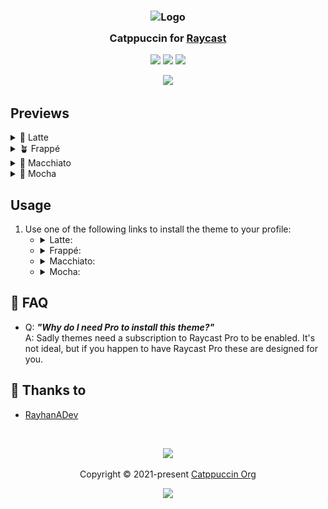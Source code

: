 <h3 align="center">
	<img src="https://raw.githubusercontent.com/catppuccin/catppuccin/main/assets/logos/exports/1544x1544_circle.png" width="100" alt="Logo"/><br/>
	<img src="https://raw.githubusercontent.com/catppuccin/catppuccin/main/assets/misc/transparent.png" height="30" width="0px"/>
	Catppuccin for <a href="https://www.raycast.com/">Raycast</a>
	<img src="https://raw.githubusercontent.com/catppuccin/catppuccin/main/assets/misc/transparent.png" height="30" width="0px"/>
</h3>

<p align="center">
	<a href="https://github.com/catppuccin/template/stargazers"><img src="https://img.shields.io/github/stars/catppuccin/template?colorA=363a4f&colorB=b7bdf8&style=for-the-badge"></a>
	<a href="https://github.com/catppuccin/template/issues"><img src="https://img.shields.io/github/issues/catppuccin/template?colorA=363a4f&colorB=f5a97f&style=for-the-badge"></a>
	<a href="https://github.com/catppuccin/template/contributors"><img src="https://img.shields.io/github/contributors/catppuccin/template?colorA=363a4f&colorB=a6da95&style=for-the-badge"></a>
</p>

<p align="center">
	<img src="/preview.webp"/>
</p>

## Previews

<details>
<summary>🌻 Latte</summary>
<img src="/assets/latte.png"/>
</details>
<details>
<summary>🪴 Frappé</summary>
<img src="/assets/frappe.png"/>
</details>
<details>
<summary>🌺 Macchiato</summary>
<img src="/assets/macchiato.png"/>
</details>
<details>
<summary>🌿 Mocha</summary>
<img src="/assets/mocha.png"/>
</details>

## Usage

1. Use one of the following links to install the theme to your profile:
   - <details><summary>Latte:</summary><a href="https://themes.ray.so?version=1&name=Catppuccin%20Latte&colors=%23EFF1F5FF,%23EFF1F5FF,%234C4F69FF,%239CA0B0FF,%238C8FA1FF,%23D20F39FF,%23FE640BFF,%23DF8E1DFF,%2340A02BFF,%231E66F5FF,%237287FDFF,%238839EFFF&appearance=light">https://themes.ray.so?version=1&name=Catppuccin%20Latte&colors=%23EFF1F5FF,%23EFF1F5FF,%234C4F69FF,%239CA0B0FF,%238C8FA1FF,%23D20F39FF,%23FE640BFF,%23DF8E1DFF,%2340A02BFF,%231E66F5FF,%237287FDFF,%238839EFFF&appearance=light</a></details">
   - <details><summary>Frappé:</summary><a href="https://themes.ray.so?version=1&name=Catppuccin%20Frappe&colors=%23303446FF,%23303446FF,%23C6D0F5FF,%23737994FF,%23838BA7FF,%23E78284FF,%23EF9F76FF,%23E5C890FF,%23A6D189FF,%238CAAEEFF,%23BABBF1FF,%23CA9EE6FF&appearance=dark">https://themes.ray.so?version=1&name=Catppuccin%20Frappe&colors=%23303446FF,%23303446FF,%23C6D0F5FF,%23737994FF,%23838BA7FF,%23E78284FF,%23EF9F76FF,%23E5C890FF,%23A6D189FF,%238CAAEEFF,%23BABBF1FF,%23CA9EE6FF&appearance=dark</a></details> 
   - <details><summary>Macchiato:</summary><a href="https://themes.ray.so?version=1&name=Catppuccin%20Macchiato&colors=%2324273AFF,%2324273AFF,%23CAD3F5FF,%236E738DFF,%238087A2FF,%23ED8796FF,%23F5A97FFF,%23EED49FFF,%23A6DA95FF,%238AADF4FF,%23B7BDF8FF,%23C6A0F6FF&appearance=dark">https://themes.ray.so?version=1&name=Catppuccin%20Macchiato&colors=%2324273AFF,%2324273AFF,%23CAD3F5FF,%236E738DFF,%238087A2FF,%23ED8796FF,%23F5A97FFF,%23EED49FFF,%23A6DA95FF,%238AADF4FF,%23B7BDF8FF,%23C6A0F6FF&appearance=dark</a></details> 
   - <details><summary>Mocha:</summary><a href="https://themes.ray.so?version=1&name=Catppuccin%20Mocha&colors=%231E1E2EFF,%231E1E2EFF,%23CDD6F4FF,%236C7086FF,%237F849CFF,%23F38BA8FF,%23FAB387FF,%23F9E2AFFF,%23A6E3A1FF,%2389B4FAFF,%23B4BEFEFF,%23CBA6F7FF&appearance=dark">https://themes.ray.so?version=1&name=Catppuccin%20Mocha&colors=%231E1E2EFF,%231E1E2EFF,%23CDD6F4FF,%236C7086FF,%237F849CFF,%23F38BA8FF,%23FAB387FF,%23F9E2AFFF,%23A6E3A1FF,%2389B4FAFF,%23B4BEFEFF,%23CBA6F7FF&appearance=dark</a></details> 
<!-- this section is optional -->
## 🙋 FAQ

-	Q: **_"Why do I need Pro to install this theme?"_**\
	A: Sadly themes need a subscription to Raycast Pro to be enabled.
  It's not ideal, but if you happen to have Raycast Pro these are designed for
  you.

## 💝 Thanks to

- [RayhanADev](https://github.com/rayhanadev)

&nbsp;

<p align="center">
	<img src="https://raw.githubusercontent.com/catppuccin/catppuccin/main/assets/footers/gray0_ctp_on_line.svg?sanitize=true" />
</p>

<p align="center">
	Copyright &copy; 2021-present <a href="https://github.com/catppuccin" target="_blank">Catppuccin Org</a>
</p>

<p align="center">
	<a href="https://github.com/catppuccin/catppuccin/blob/main/LICENSE"><img src="https://img.shields.io/static/v1.svg?style=for-the-badge&label=License&message=MIT&logoColor=d9e0ee&colorA=363a4f&colorB=b7bdf8"/></a>
</p>
